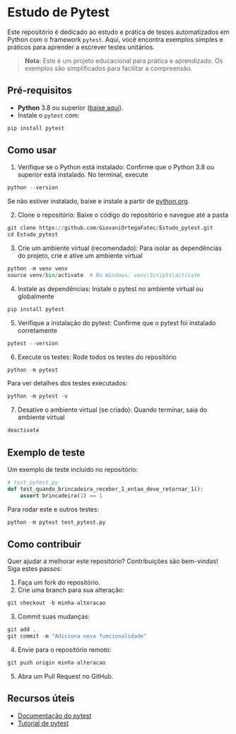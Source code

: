 # Estudo de Pytest

Este repositório é dedicado ao estudo e prática de testes automatizados em Python com o framework `pytest`. Aqui, você encontra exemplos simples e práticos para aprender a escrever testes unitários.

> **Nota**: Este é um projeto educacional para prática e aprendizado. Os exemplos são simplificados para facilitar a compreensão.

## Pré-requisitos

- **Python** 3.8 ou superior ([baixe aqui](https://www.python.org/downloads/)).
- Instale o `pytest` com:
```python
pip install pytest
```

## Como usar
1. Verifique se o Python está instalado: Confirme que o Python 3.8 ou superior está instalado. No terminal, execute
```python
python --version
```
Se não estiver instalado, baixe e instale a partir de [python.org](https://www.python.org/downloads/).

2. Clone o repositório: Baixe o código do repositório e navegue até a pasta
```python
git clone https://github.com/GiovaniOrtegaFatec/Estudo_pytest.git
cd Estudo_pytest
```
3. Crie um ambiente virtual (recomendado): Para isolar as dependências do projeto, crie e ative um ambiente virtual
```python
python -m venv venv
source venv/bin/activate  # No Windows: venv\Scripts\activate
```
4. Instale as dependências: Instale o pytest no ambiente virtual ou globalmente
```python
pip install pytest
```
5. Verifique a instalação do pytest: Confirme que o pytest foi instalado corretamente
```python
pytest --version
```
6. Execute os testes: Rode todos os testes do repositório
```python
python -m pytest
```
Para ver detalhes dos testes executados:
```python
python -m pytest -v
```
7. Desative o ambiente virtual (se criado): Quando terminar, saia do ambiente virtual
```python
deactivate
```
## Exemplo de teste
Um exemplo de teste incluído no repositório:
```python
# test_pytest.py
def test_quando_brincadeira_receber_1_entao_deve_retornar_1():
    assert brincadeira(1) == 1
```
Para rodar este e outros testes:
```python
python -m pytest test_pytest.py
```

## Como contribuir
Quer ajudar a melhorar este repositório? Contribuições são bem-vindas! Siga estes passos:
1. Faça um fork do repositório.
2. Crie uma branch para sua alteração:
```python
git checkout -b minha-alteracao
```
3. Commit suas mudanças:
```python
git add .
git commit -m "Adiciona nova funcionalidade"
```
4. Envie para o repositório remoto:
```python
git push origin minha-alteracao
```
5. Abra um Pull Request no GitHub.

## Recursos úteis
- [Documentação do pytest](https://docs.pytest.org/)
- [Tutorial de pytest](https://realpython.com/python-testing/)

